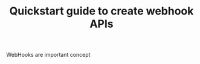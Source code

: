 ﻿---
title: "Quickstart guide to create webhook APIs"
toc: true
tag: developers
category: "API Management"
menus: 
    quickstartapi:
        icon: fa fa-gg
        category: "Quickstart"
        title: "Create Webhook endpoint"
---
WebHooks are important concept